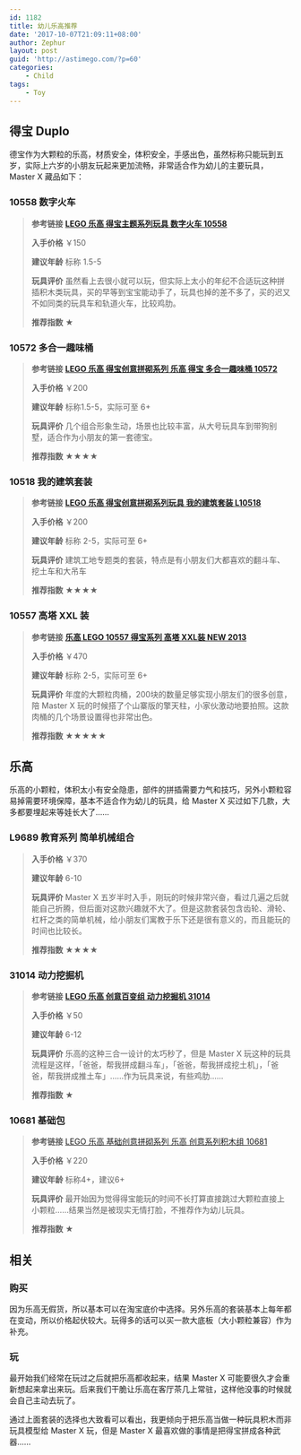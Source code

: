 ```yaml
---
id: 1182
title: 幼儿乐高推荐
date: '2017-10-07T21:09:11+08:00'
author: Zephur
layout: post
guid: 'http://astimego.com/?p=60'
categories:
    - Child
tags:
    - Toy
---
```


## 得宝 Duplo

德宝作为大颗粒的乐高，材质安全，体积安全，手感出色，虽然标称只能玩到五岁，实际上六岁的小朋友玩起来更加流畅，非常适合作为幼儿的主要玩具，Master X 藏品如下：

<!-- more -->

### 10558 数字火车

> **参考链接** [**LEGO 乐高 得宝主题系列玩具 数字火车 10558**](https://www.amazon.cn/LEGO-%E4%B9%90%E9%AB%98-DUPLO-%E5%BE%97%E5%AE%9D%E7%B3%BB%E5%88%97-%E6%95%B0%E5%AD%97%E7%81%AB%E8%BD%A6-10847-1%C2%BD-3%E5%B2%81-%E7%A7%AF%E6%9C%A8%E7%8E%A9%E5%85%B7-%E5%A9%B4%E5%B9%BC/dp/B00HX8N2ZW/ref=sr_1_1?ie=UTF8&qid=1507614733&sr=8-1&keywords=%E4%B9%90%E9%AB%98%2B%E6%95%B0%E5%AD%97%E7%81%AB%E8%BD%A6&th=1)
> 
> **入手价格** ￥150
> 
> **建议年龄** 标称 1.5-5
> 
> **玩具评价** 虽然看上去很小就可以玩，但实际上太小的年纪不合适玩这种拼插积木类玩具，买的早等到宝宝能动手了，玩具也掉的差不多了，买的迟又不如同类的玩具车和轨道火车，比较鸡肋。
> 
> **推荐指数** ★

### 10572 多合一趣味桶

> **参考链接** [**LEGO 乐高 得宝创意拼砌系列 乐高 得宝 多合一趣味桶 10572**](https://www.amazon.cn/gp/product/B00F3B2TVO/ref=oh_aui_search_detailpage?ie=UTF8&psc=1)
> 
> **入手价格** ￥200
> 
> **建议年龄** 标称1.5-5，实际可至 6+
> 
> **玩具评价** 几个组合形象生动，场景也比较丰富，从大号玩具车到带狗别墅，适合作为小朋友的第一套德宝。
> 
> **推荐指数** ★★★★

### 10518 我的建筑套装

> **参考链接** [**LEGO 乐高 得宝创意拼砌系列玩具 我的建筑套装 L10518**](https://www.amazon.cn/gp/product/B00HX8Q9IE/ref=oh_aui_search_detailpage?ie=UTF8&psc=1)
> 
> **入手价格** ￥200
> 
> **建议年龄** 标称 2-5，实际可至 6+
> 
> **玩具评价** 建筑工地专题类的套装，特点是有小朋友们大都喜欢的翻斗车、挖土车和大吊车
> 
> **推荐指数** ★★★★

### 10557 高塔 XXL 装

> **参考链接** [**乐高 LEGO 10557 得宝系列 高塔 XXL装 NEW 2013**](https://item.jd.com/1025836549.html)
> 
> **入手价格** ￥470
> 
> **建议年龄** 标称 2-5，实际可至 6+
> 
> **玩具评价** 年度的大颗粒肉桶，200块的数量足够实现小朋友们的很多创意，陪 Master X 玩的时候搭了个山寨版的擎天柱，小家伙激动地要拍照。这款肉桶的几个场景设置得也非常出色。
> 
> **推荐指数** ★★★★★

## 乐高

乐高的小颗粒，体积太小有安全隐患，部件的拼插需要力气和技巧，另外小颗粒容易掉需要环境保障，基本不适合作为幼儿的玩具，给 Master X 买过如下几款，大多都要埋起来等娃长大了……

### L9689 教育系列 简单机械组合

> **入手价格** ￥370
> 
> **建议年龄** 6-10
> 
> **玩具评价** Master X 五岁半时入手，刚玩的时候非常兴奋，看过几遍之后就能自己折腾，但后面对这款兴趣就不大了。但是这款套装包含齿轮、滑轮、杠杆之类的简单机械，给小朋友们寓教于乐下还是很有意义的，而且能玩的时间也比较长。
> 
> **推荐指数** ★★★★

### 31014 动力挖掘机

> **参考链接** [**LEGO 乐高 创意百变组 动力挖掘机 31014**](https://www.amazon.cn/gp/product/B00F3B31YS/ref=oh_aui_search_detailpage?ie=UTF8&psc=1)
> 
> **入手价格** ￥50
> 
> **建议年龄** 6-12
> 
> **玩具评价** 乐高的这种三合一设计的太巧秒了，但是 Master X 玩这种的玩具流程是这样，「爸爸，帮我拼成翻斗车」，「爸爸，帮我拼成挖土机」，「爸爸，帮我拼成推土车」……作为玩具来说，有些鸡肋……
> 
> **推荐指数** ★

### 10681 基础包

> **参考链接** [LEGO 乐高 基础创意拼砌系列 乐高 创意系列积木组 10681](https://www.amazon.cn/gp/product/B00GWG763U/ref=oh_aui_detailpage_o06_s00?ie=UTF8&psc=1)
> 
> **入手价格** ￥220
> 
> **建议年龄** 标称4+，建议6+
> 
> **玩具评价** 最开始因为觉得得宝能玩的时间不长打算直接跳过大颗粒直接上小颗粒……结果当然是被现实无情打脸，不推荐作为幼儿玩具。
> 
> **推荐指数** ★

## 相关

### 购买

因为乐高无假货，所以基本可以在淘宝底价中选择。另外乐高的套装基本上每年都在变动，所以价格起伏较大。玩得多的话可以买一款大底板（大小颗粒兼容）作为补充。

### 玩

最开始我们经常在玩过之后就把乐高都收起来，结果 Master X 可能要很久才会重新想起来拿出来玩。后来我们干脆让乐高在客厅茶几上常驻，这样他没事的时候就会自己主动去玩了。

通过上面套装的选择也大致看可以看出，我更倾向于把乐高当做一种玩具积木而非玩具模型给 Master X 玩，但是 Master X 最喜欢做的事情是把得宝拼成各种武器……